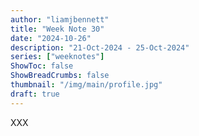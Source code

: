 ```yaml
---
author: "liamjbennett"
title: "Week Note 30"
date: "2024-10-26"
description: "21-Oct-2024 - 25-Oct-2024"
series: ["weeknotes"]
ShowToc: false
ShowBreadCrumbs: false
thumbnail: "/img/main/profile.jpg"
draft: true
---
```


XXX